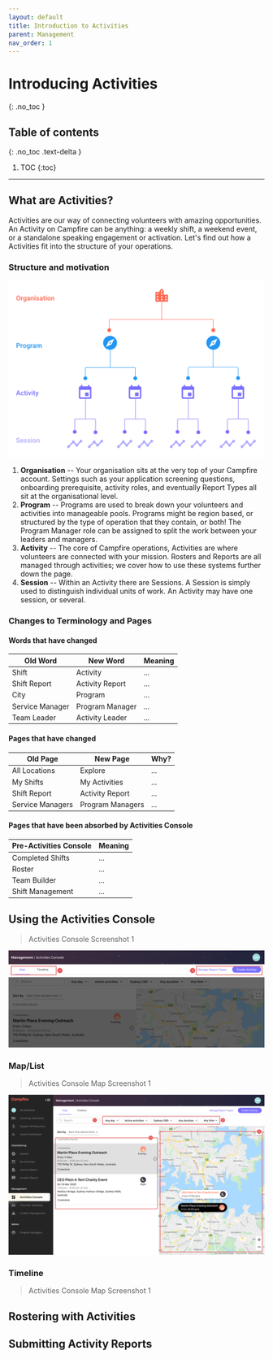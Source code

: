 ```yaml
---
layout: default
title: Introduction to Activities
parent: Management
nav_order: 1
---
```


# Introducing Activities
{: .no_toc }

## Table of contents
{: .no_toc .text-delta }

1. TOC
{:toc}

---

## What are Activities?

Activities are our way of connecting volunteers with amazing opportunities. An Activity on Campfire can be anything: a weekly shift, a weekend event, or a standalone speaking engagement or activation. Let's find out how a Activities fit into the structure of your operations.

### Structure and motivation

![Campfire application form preview](./introduction-to-activities-assets/org-structure.png)

1. **Organisation** -- Your organisation sits at the very top of your Campfire account. Settings such as your application screening questions, onboarding prerequisite, activity roles, and eventually Report Types all sit at the organisational level.
1. **Program** -- Programs are used to break down your volunteers and activities into manageable pools. Programs might be region based, or structured by the type of operation that they contain, or both! The Program Manager role can be assigned to split the work between your leaders and managers.
1. **Activity** -- The core of Campfire operations, Activities are where volunteers are connected with your mission. Rosters and Reports are all managed through activities; we cover how to use these systems further down the page.
1. **Session** -- Within an Activity there are Sessions. A Session is simply used to distinguish individual units of work. An Activity may have one session, or several.

### Changes to Terminology and Pages

#### Words that have changed

| Old Word        | New Word        | Meaning |
| --------------- | --------------- | ------- |
| Shift           | Activity        | ...     |
| Shift Report    | Activity Report | ...     |
| City            | Program         | ...     |
| Service Manager | Program Manager | ...     |
| Team Leader     | Activity Leader | ...     |

#### Pages that have changed

| Old Page         | New Page         | Why? |
| ---------------- | ---------------- | ---- |
| All Locations    | Explore          | ...  |
| My Shifts        | My Activities    | ...  |
| Shift Report     | Activity Report  | ...  |
| Service Managers | Program Managers | ...  |

#### Pages that have been absorbed by Activities Console

| Pre-Activities Console | Meaning |
| ---------------------- | ------- |
| Completed Shifts       | ...     |
| Roster                 | ...     |
| Team Builder           | ...     |
| Shift Management       | ...     |

## Using the Activities Console

> Activities Console Screenshot 1

![Campfire application form preview](./introduction-to-activities-assets/act-cnl-header.png)


### Map/List

> Activities Console Map Screenshot 1

![Campfire application form preview](./introduction-to-activities-assets/act-cnl-map.png)


### Timeline

> Activities Console Map Screenshot 1

## Rostering with Activities

## Submitting Activity Reports
